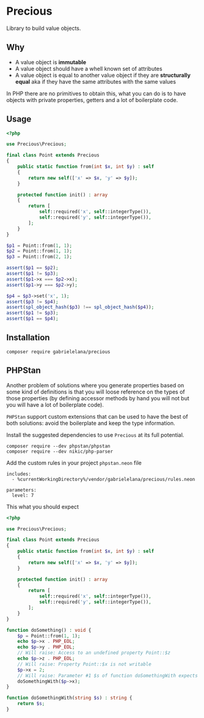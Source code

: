 # Precious

Library to build value objects.

## Why

- A value object is **immutable**
- A value object should have a whell known set of attributes
- A value object is equal to another value object if they are
  **structurally equal** aka if they have the same attributes with the
  same values

In PHP there are no primitives to obtain this, what you can do is to
have objects with private properties, getters and a lot of boilerplate
code.

## Usage

``` php
<?php

use Precious\Precious;

final class Point extends Precious
{
    public static function from(int $x, int $y) : self
    {
        return new self(['x' => $x, 'y' => $y]);
    }

    protected function init() : array
    {
        return [
            self::required('x', self::integerType()),
            self::required('y', self::integerType()),
        ];
    }
}

$p1 = Point::from(1, 1);
$p2 = Point::from(1, 1);
$p3 = Point::from(2, 1);

assert($p1 == $p2);
assert($p1 != $p3);
assert($p1->x === $p2->x);
assert($p1->y === $p2->y);

$p4 = $p3->set('x', 1);
assert($p3 != $p4);
assert(spl_object_hash($p3) !== spl_object_hash($p4));
assert($p1 != $p3);
assert($p1 == $p4);
```

## Installation

``` shell
composer require gabrielelana/precious
```

## PHPStan

Another problem of solutions where you generate properties based on
some kind of definitions is that you will loose reference on the types
of those properties (by defining accessor methods by hand you will not
but you will have a lot of boilerplate code).

`PHPStan` support custom extensions that can be used to have the best
of both solutions: avoid the boilerplate and keep the type
information.

Install the suggested dependencies to use `Precious` at its full
potential.

``` shell
composer require --dev phpstan/phpstan
composer require --dev nikic/php-parser
```

Add the custom rules in your project `phpstan.neon` file

``` text
includes:
  - %currentWorkingDirectory%/vendor/gabrielelana/precious/rules.neon

parameters:
  level: 7
```

This what you should expect

``` php
<?php

use Precious\Precious;

final class Point extends Precious
{
    public static function from(int $x, int $y) : self
    {
        return new self(['x' => $x, 'y' => $y]);
    }

    protected function init() : array
    {
        return [
            self::required('x', self::integerType()),
            self::required('y', self::integerType()),
        ];
    }
}

function doSomething() : void {
    $p = Point::from(1, 1);
    echo $p->x . PHP_EOL;
    echo $p->y . PHP_EOL;
    // Will raise: Access to an undefined property Point::$z
    echo $p->z . PHP_EOL;
    // Will raise: Property Point::$x is not writable
    $p->x = 2;
    // Will raise: Parameter #1 $s of function doSomethingWith expects string, int given
    doSomethingWith($p->x);
}

function doSomethingWith(string $s) : string {
    return $s;
}
```
